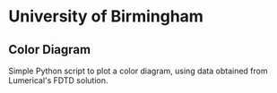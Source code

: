 # University of Birmingham
## Color Diagram

Simple Python script to plot a color diagram, using data obtained from Lumerical's FDTD solution.

